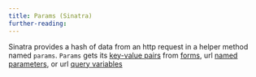 ```yaml
---
title: Params (Sinatra)
further-reading:
---
```



Sinatra provides a hash of data from an http request in a helper method named `params`. `Params`  gets its [key-value pairs](/keyvalue-pair) from [forms](/form-web), url [named parameters](http://ruby.about.com/od/sinatra/ss/sinatra3_4.htm), or url [query variables](/query-variable)
